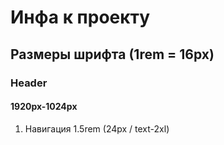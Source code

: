 # Инфа к проекту

## Размеры шрифта (1rem = 16px)

### Header

#### 1920px-1024px

1. Навигация 1.5rem (24px / text-2xl)
